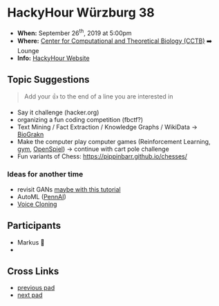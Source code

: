 # HackyHour Würzburg 38
- **When:** September 26<sup>th</sup>, 2019 at 5:00pm 
 - **Where:** [Center for Computational and Theoretical Biology (CCTB)](https://www.google.de/maps/search/cctb/@49.7850979,9.9030254,12z) :arrow_right: Lounge
 - **Info:** [HackyHour Website](http://hackyhour.github.io/Wuerzburg/)

## Topic Suggestions
> Add your :+1: to the end of a line you are interested in
 - Say it challenge (hacker.org)
 - organizing a fun coding competition (fbctf?)
 - Text Mining / Fact Extraction / Knowledge Graphs / WikiData -> [BioGrakn](https://github.com/graknlabs/biograkn) 
 - Make the computer play computer games (Reinforcement Learning, [gym](https://gym.openai.com/), [OpenSpiel](https://github.com/deepmind/open_spiel)) &rarr; continue with cart pole challenge
 - Fun variants of Chess: https://pippinbarr.github.io/chesses/


### Ideas for another time
 - revisit GANs [maybe with this tutorial](https://medium.com/ai-society/gans-from-scratch-1-a-deep-introduction-with-code-in-pytorch-and-tensorflow-cb03cdcdba0f)
 - AutoML ([PennAI](https://epistasislab.github.io/pennai))
 - [Voice Cloning](https://github.com/CorentinJ/Real-Time-Voice-Cloning)


## Participants
 - Markus :pizza:
 - 

## Cross Links
 - [previous pad](https://hackmd.io/0h_bxDuwRlyVyZ07WJnKOQ)
 - [next pad](https://hackmd.io/ZVt5BmQgStyqBdvYK3wVLw)
